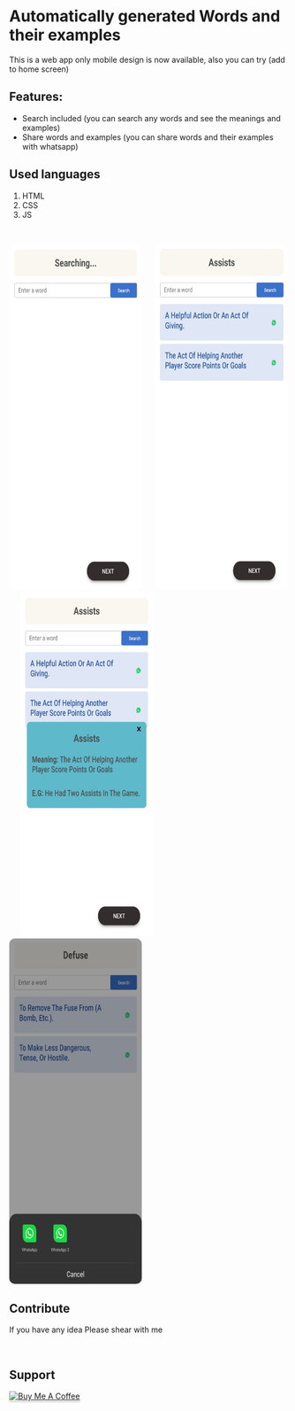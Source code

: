 # Automatically generated Words and their examples

This is a web app only mobile design is now available, also you can try (add to home screen)

## Features:

* Search included (you can search any words and see the meanings and examples)
* Share words and examples (you can share words and their examples with whatsapp)

## Used languages
 1. HTML
 2. CSS
 3. JS

<br/>


<img src="images/image002.jpg" alt="" style="width: 15rem;height: 39rem;border-radius: 10px;"> &nbsp;&nbsp;&nbsp;&nbsp;
<img src="images/image005.png" alt="" style="width: 15rem;height: 39rem;border-radius: 10px;"> &nbsp;&nbsp;&nbsp;&nbsp;
<img src="images/image001.jpg" alt="" style="width: 15rem;height: 39rem;border-radius: 10px;"> &nbsp;&nbsp;&nbsp;&nbsp;
<img src="images/image004.jpg" alt="" style="width: 15rem;height: 39rem;border-radius: 10px;"> &nbsp;&nbsp;&nbsp;&nbsp;

## Contribute


If you have any idea Please shear with me

<br/>

## Support

<a href="https://www.buymeacoffee.com/rahulor0070050" target="_blank"><img src="https://www.buymeacoffee.com/assets/img/custom_images/purple_img.png" alt="Buy Me A Coffee" style="height: 41px !important;width: 174px !important;box-shadow: 0px 3px 2px 0px rgba(190, 190, 190, 0.5) !important;-webkit-box-shadow: 0px 3px 2px 0px rgba(190, 190, 190, 0.5) !important;" ></a>